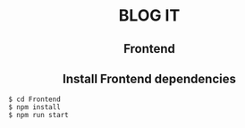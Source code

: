 <h1 align ="center" > BLOG IT </h1>

<h2 align="center">Frontend</h2>

<h2 align="center">Install Frontend dependencies</h2>

```
$ cd Frontend
$ npm install
$ npm run start
```
